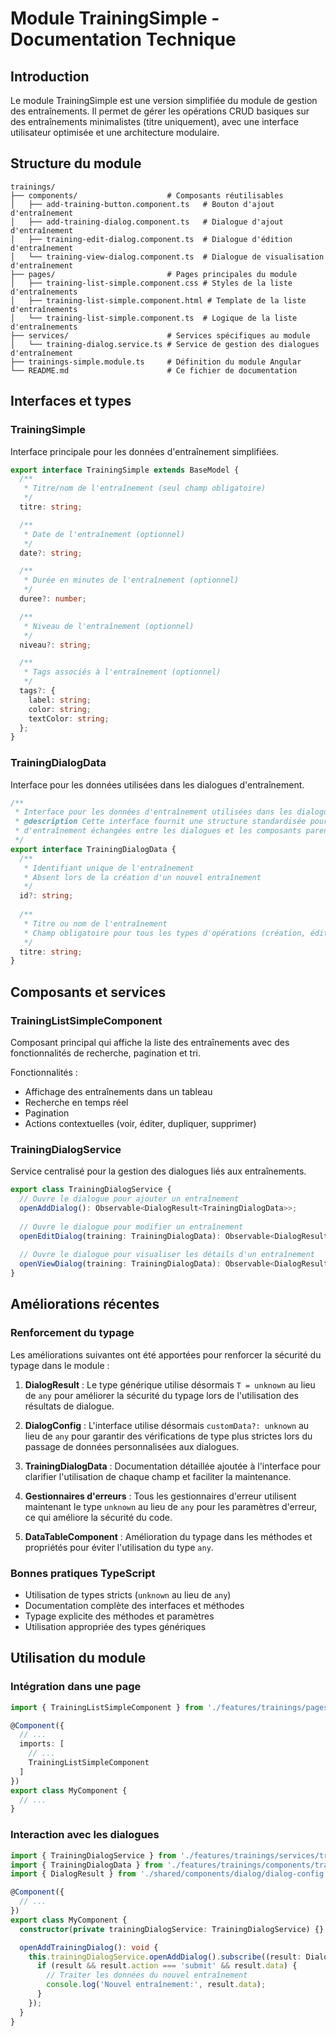 # Module TrainingSimple - Documentation Technique

## Introduction

Le module TrainingSimple est une version simplifiée du module de gestion des entraînements. Il permet de gérer les opérations CRUD basiques sur des entraînements minimalistes (titre uniquement), avec une interface utilisateur optimisée et une architecture modulaire.

## Structure du module

```
trainings/
├── components/                    # Composants réutilisables
│   ├── add-training-button.component.ts   # Bouton d'ajout d'entraînement
│   ├── add-training-dialog.component.ts   # Dialogue d'ajout d'entraînement
│   ├── training-edit-dialog.component.ts  # Dialogue d'édition d'entraînement
│   └── training-view-dialog.component.ts  # Dialogue de visualisation d'entraînement
├── pages/                         # Pages principales du module
│   ├── training-list-simple.component.css # Styles de la liste d'entraînements
│   ├── training-list-simple.component.html # Template de la liste d'entraînements
│   └── training-list-simple.component.ts  # Logique de la liste d'entraînements
├── services/                      # Services spécifiques au module
│   └── training-dialog.service.ts # Service de gestion des dialogues d'entraînement
├── trainings-simple.module.ts     # Définition du module Angular
└── README.md                      # Ce fichier de documentation
```

## Interfaces et types

### TrainingSimple

Interface principale pour les données d'entraînement simplifiées.

```typescript
export interface TrainingSimple extends BaseModel {
  /**
   * Titre/nom de l'entraînement (seul champ obligatoire)
   */
  titre: string;

  /**
   * Date de l'entraînement (optionnel)
   */
  date?: string;

  /**
   * Durée en minutes de l'entraînement (optionnel)
   */
  duree?: number;

  /**
   * Niveau de l'entraînement (optionnel)
   */
  niveau?: string;

  /**
   * Tags associés à l'entraînement (optionnel)
   */
  tags?: {
    label: string;
    color: string;
    textColor: string;
  };
}
```

### TrainingDialogData

Interface pour les données utilisées dans les dialogues d'entraînement.

```typescript
/**
 * Interface pour les données d'entraînement utilisées dans les dialogues
 * @description Cette interface fournit une structure standardisée pour les données
 * d'entraînement échangées entre les dialogues et les composants parent
 */
export interface TrainingDialogData {
  /**
   * Identifiant unique de l'entraînement
   * Absent lors de la création d'un nouvel entraînement
   */
  id?: string;
  
  /**
   * Titre ou nom de l'entraînement
   * Champ obligatoire pour tous les types d'opérations (création, édition, visualisation)
   */
  titre: string;
}
```

## Composants et services

### TrainingListSimpleComponent

Composant principal qui affiche la liste des entraînements avec des fonctionnalités de recherche, pagination et tri.

Fonctionnalités :
- Affichage des entraînements dans un tableau
- Recherche en temps réel
- Pagination
- Actions contextuelles (voir, éditer, dupliquer, supprimer)

### TrainingDialogService

Service centralisé pour la gestion des dialogues liés aux entraînements.

```typescript
export class TrainingDialogService {
  // Ouvre le dialogue pour ajouter un entraînement
  openAddDialog(): Observable<DialogResult<TrainingDialogData>>;
  
  // Ouvre le dialogue pour modifier un entraînement
  openEditDialog(training: TrainingDialogData): Observable<DialogResult<TrainingDialogData>>;
  
  // Ouvre le dialogue pour visualiser les détails d'un entraînement
  openViewDialog(training: TrainingDialogData): Observable<DialogResult<TrainingDialogData>>;
}
```

## Améliorations récentes

### Renforcement du typage

Les améliorations suivantes ont été apportées pour renforcer la sécurité du typage dans le module :

1. **DialogResult<T>** : Le type générique utilise désormais `T = unknown` au lieu de `any` pour améliorer la sécurité du typage lors de l'utilisation des résultats de dialogue.

2. **DialogConfig** : L'interface utilise désormais `customData?: unknown` au lieu de `any` pour garantir des vérifications de type plus strictes lors du passage de données personnalisées aux dialogues.

3. **TrainingDialogData** : Documentation détaillée ajoutée à l'interface pour clarifier l'utilisation de chaque champ et faciliter la maintenance.

4. **Gestionnaires d'erreurs** : Tous les gestionnaires d'erreur utilisent maintenant le type `unknown` au lieu de `any` pour les paramètres d'erreur, ce qui améliore la sécurité du code.

5. **DataTableComponent** : Amélioration du typage dans les méthodes et propriétés pour éviter l'utilisation du type `any`.

### Bonnes pratiques TypeScript

- Utilisation de types stricts (`unknown` au lieu de `any`)
- Documentation complète des interfaces et méthodes
- Typage explicite des méthodes et paramètres
- Utilisation appropriée des types génériques

## Utilisation du module

### Intégration dans une page

```typescript
import { TrainingListSimpleComponent } from './features/trainings/pages/training-list-simple.component';

@Component({
  // ...
  imports: [
    // ...
    TrainingListSimpleComponent
  ]
})
export class MyComponent {
  // ...
}
```

### Interaction avec les dialogues

```typescript
import { TrainingDialogService } from './features/trainings/services/training-dialog.service';
import { TrainingDialogData } from './features/trainings/components/training-edit-dialog.component';
import { DialogResult } from './shared/components/dialog/dialog-config.model';

@Component({
  // ...
})
export class MyComponent {
  constructor(private trainingDialogService: TrainingDialogService) {}

  openAddTrainingDialog(): void {
    this.trainingDialogService.openAddDialog().subscribe((result: DialogResult<TrainingDialogData> | undefined) => {
      if (result && result.action === 'submit' && result.data) {
        // Traiter les données du nouvel entraînement
        console.log('Nouvel entraînement:', result.data);
      }
    });
  }
}
```
